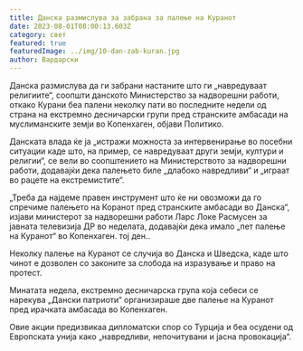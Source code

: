 ```yaml
---
title: Данска размислува за забрана за палење на Куранот
date: 2023-08-01T08:00:13.603Z
category: свет
featured: true
featuredImage: ../img/10-dan-zab-kuran.jpg
author: Вардарски
---
```

Данска размислува да ги забрани настаните што ги „навредуваат религиите“, соопшти данското Министерство за надворешни работи, откако Курани беа палени неколку пати во последните недели од страна на екстремно десничарски групи пред странските амбасади на муслиманските земји во Копенхаген, објави Политико.

Данската влада ќе ја „истражи можноста за интервенирање во посебни ситуации каде што, на пример, се навредуваат други земји, култури и религии“, се вели во соопштението на Министерството за надворешни работи, додавајќи дека палењето биле „длабоко навредливи“ и „играат во рацете на екстремистите“.

„Треба да најдеме правен инструмент што ќе ни овозможи да го спречиме палењето на Коранот пред странските амбасади во Данска“, изјави министерот за надворешни работи Ларс Локе Расмусен за јавната телевизија ДР во неделата, додавајќи дека имало „пет палење на Куранот“ во Копенхаген. тој ден..

Неколку палење на Куранот се случија во Данска и Шведска, каде што чинот е дозволен со законите за слобода на изразување и право на протест.

Минатата недела, екстремно десничарска група која себеси се нарекува „Дански патриоти“ организираше две палење на Куранот пред ирачката амбасада во Копенхаген.

Овие акции предизвикаа дипломатски спор со Турција и беа осудени од Европската унија како „навредливи, непочитувани и јасна провокација“.
